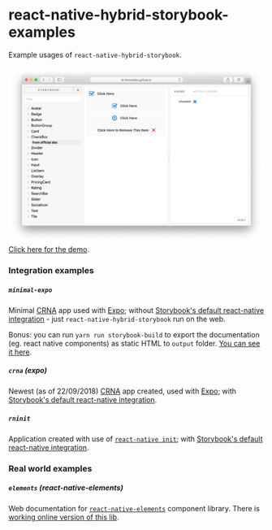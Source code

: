 react-native-hybrid-storybook-examples
===================================

Example usages of `react-native-hybrid-storybook`.

![Elements screenshot](docs/assets/elements.png?raw=true)
[Click here for the demo](https://khronedev.github.io/react-native-hybrid-storybook-examples/elements/output/index.html).

### Integration examples

##### `minimal-expo`
Minimal [CRNA](https://github.com/react-community/create-react-native-app) app used with [Expo](http://expo.io/); without [Storybook's default react-native integration](https://github.com/storybooks/storybook/tree/master/app/react-native) - just `react-native-hybrid-storybook` run on the web.

Bonus: you can run `yarn run storybook-build` to export the documentation (eg. react native components) as static HTML to `output` folder. [You can see it here](https://khronedev.github.io/react-native-hybrid-storybook-examples/).

##### `crna` (expo)
Newest (as of 22/09/2018) [CRNA](https://github.com/react-community/create-react-native-app) app created, used with [Expo](http://expo.io/); with [Storybook's default react-native integration](https://github.com/storybooks/storybook/tree/master/app/react-native).

##### `rninit`
Application created with use of [`react-native init`](https://facebook.github.io/react-native/docs/getting-started.html#creating-a-new-application); with [Storybook's default react-native integration](https://github.com/storybooks/storybook/tree/master/app/react-native).

### Real world examples

##### `elements` (react-native-elements)
Web documentation for [`react-native-elements`](https://github.com/react-native-training/react-native-elements) component library. There is [working online version of this lib](https://khronedev.github.io/react-native-hybrid-storybook-examples/elements/output/index.html).
